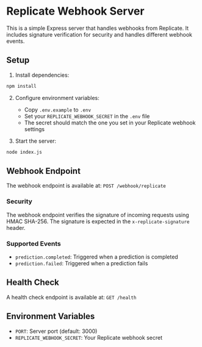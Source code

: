 # Replicate Webhook Server

This is a simple Express server that handles webhooks from Replicate. It includes signature verification for security and handles different webhook events.

## Setup

1. Install dependencies:
```bash
npm install
```

2. Configure environment variables:
   - Copy `.env.example` to `.env`
   - Set your `REPLICATE_WEBHOOK_SECRET` in the `.env` file
   - The secret should match the one you set in your Replicate webhook settings

3. Start the server:
```bash
node index.js
```

## Webhook Endpoint

The webhook endpoint is available at: `POST /webhook/replicate`

### Security

The webhook endpoint verifies the signature of incoming requests using HMAC SHA-256. The signature is expected in the `x-replicate-signature` header.

### Supported Events

- `prediction.completed`: Triggered when a prediction is completed
- `prediction.failed`: Triggered when a prediction fails

## Health Check

A health check endpoint is available at: `GET /health`

## Environment Variables

- `PORT`: Server port (default: 3000)
- `REPLICATE_WEBHOOK_SECRET`: Your Replicate webhook secret 